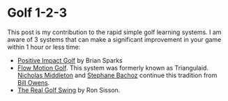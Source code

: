 # Golf 1-2-3

This post is my contribution to the rapid simple golf learning systems. I am aware of 3 systems that can make a significant 
improvement in your game within 1 hour or less time:
* [Positive Impact Golf](https://www.youtube.com/watch?v=eURbeXGkeCU) by Brian Sparks
* [Flow Motion Golf](https://www.youtube.com/watch?v=IDXc826P1J4). This system was formerly known as Triangulaid. [Nicholas Middleton](https://www.youtube.com/watch?v=BmxONfdzImc&t=228s) and [Stephane Bachoz](https://www.youtube.com/watch?v=xN_7ji8Dbrk) continue this tradition from [Bill Owens](https://www.youtube.com/watch?v=pUegLD70yWg).
* [The Real Golf Swing](https://www.youtube.com/watch?v=DfpOCuTCj5I&index=2&list=PL1M3Y2OEpJW9-3JsQdZJg3YNVd3z3tPWP) by Ron Sisson.

